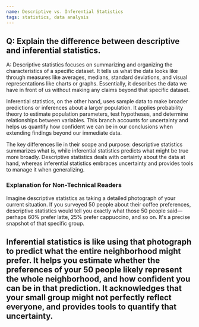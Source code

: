 ```yaml
---
name: Descriptive vs. Inferential Statistics
tags: statistics, data analysis
---
```


## Q: Explain the difference between descriptive and inferential statistics.

A: Descriptive statistics focuses on summarizing and organizing the characteristics of a specific dataset. It tells us what the data looks like through measures like averages, medians, standard deviations, and visual representations like charts or graphs. Essentially, it describes the data we have in front of us without making any claims beyond that specific dataset.

Inferential statistics, on the other hand, uses sample data to make broader predictions or inferences about a larger population. It applies probability theory to estimate population parameters, test hypotheses, and determine relationships between variables. This branch accounts for uncertainty and helps us quantify how confident we can be in our conclusions when extending findings beyond our immediate data.

The key differences lie in their scope and purpose: descriptive statistics summarizes what is, while inferential statistics predicts what might be true more broadly. Descriptive statistics deals with certainty about the data at hand, whereas inferential statistics embraces uncertainty and provides tools to manage it when generalizing.

### Explanation for Non-Technical Readers

Imagine descriptive statistics as taking a detailed photograph of your current situation. If you surveyed 50 people about their coffee preferences, descriptive statistics would tell you exactly what those 50 people said—perhaps 60% prefer latte, 25% prefer cappuccino, and so on. It's a precise snapshot of that specific group.

Inferential statistics is like using that photograph to predict what the entire neighborhood might prefer. It helps you estimate whether the preferences of your 50 people likely represent the whole neighborhood, and how confident you can be in that prediction. It acknowledges that your small group might not perfectly reflect everyone, and provides tools to quantify that uncertainty.
---

